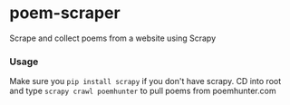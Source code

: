 # poem-scraper
Scrape and collect poems from a website using Scrapy

### Usage
Make sure you `pip install scrapy` if you don't have scrapy. CD into root and type `scrapy crawl poemhunter` to pull poems from poemhunter.com
